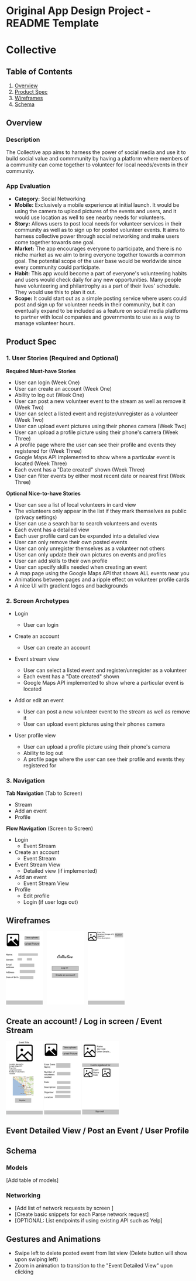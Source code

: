 Original App Design Project - README Template
===

# Collective

## Table of Contents
1. [Overview](#Overview)
1. [Product Spec](#Product-Spec)
1. [Wireframes](#Wireframes)
2. [Schema](#Schema)

## Overview
### Description
The Collective app aims to harness the power of social media and use it to build social value and commmunity by having a platform where members of a community can come together to volunteer for local needs/events in their community. 

### App Evaluation
- **Category:** Social Networking 
- **Mobile:** Exclusively a mobile experience at initial launch. It would be using the camera to upload pictures of the events and users, and it would use location as well to see nearby needs for volunteers.
- **Story:** Allows users to post local needs for volunteer services in their community as well as to sign up for posted volunteer events. It aims to harness collective power through social networking and make users come together towards one goal. 
- **Market:** The app encourages everyone to participate, and there is no niche market as we aim to bring everyone together towards a common goal. The potential scope of the user base would be worldwide since every community could participate. 
- **Habit:** This app would become a part of everyone's volunteering habits and users would check daily for any new opportunities. Many people have volunteering and philantrophy as a part of their lives' schedule. They would use this to plan it out.
- **Scope:** It could start out as a simple posting service where users could post and sign up for volunteer needs in their community, but it can eventually expand to be included as a feature on social media platforms to partner with local companies and governments to use as a way to manage volunteer hours. 

## Product Spec

### 1. User Stories (Required and Optional)

**Required Must-have Stories**

* User can login (Week One)
* User can create an account (Week One)
* Ability to log out (Week One)
* User can post a new volunteer event to the stream as well as remove it (Week Two)
* User can select a listed event and register/unregister as a volunteer (Week Two)
* User can upload event pictures using their phones camera (Week Two)
* User can upload a profile picture using their phone's camera (Week Three)
* A profile page where the user can see their profile and events they registered for (Week Three)
* Google Maps API implemented to show where a particular event is located (Week Three)
* Each event has a "Date created" shown (Week Three)
* User can filter events by either most recent date or nearest first (Week Three)

**Optional Nice-to-have Stories**

* User can see a list of local volunteers in card view
* The volunteers only appear in the list if they mark themselves as public (privacy settings)
* User can use a search bar to search volunteers and events
* Each event has a detailed view
* Each user profile card can be expanded into a detailed view
* User can only remove their own posted events
* User can only unregister themselves as a volunteer not others
* User can only update their own pictures on events and profiles
* User can add skills to their own profile
* User can specify skills needed when creating an event
* A map page using the Google Maps API that shows ALL events near you
* Animations between pages and a ripple effect on volunteer profile cards
* A nice UI with gradient logos and backgrounds

### 2. Screen Archetypes

* Login
   * User can login
* Create an account
   * User can create an account

* Event stream view
   * User can select a listed event and register/unregister as a volunteer
   * Each event has a "Date created" shown
   * Google Maps API implemented to show where a particular event is located

* Add or edit an event
  * User can post a new volunteer event to the stream as well as remove it
  * User can upload event pictures using their phones camera

* User profile view
  * User can upload a profile picture using their phone's camera
  * Ability to log out
  * A profile page where the user can see their profile and events they registered for
   

### 3. Navigation

**Tab Navigation** (Tab to Screen)

* Stream
* Add an event
* Profile

**Flow Navigation** (Screen to Screen)

* Login
   * Event Stream
* Create an account
   * Event Stream
* Event Stream View
   * Detailed view (if implemented)
* Add an event
   * Event Stream View
* Profile
   * Edit profile
   * Login (if user logs out)
  

## Wireframes
<img src="/Collective-1.png" width = "100" height = "200"> &nbsp; <img src="/Collective-2.png" width = "100" height = "200"> &nbsp; <img src="/Collective-3.png" width = "100" height = "200"> 
## Create an account! / Log in screen / Event Stream
<img src="/Collective-4n.png" width = "100" height = "200"> <img src="/Collective-5.png" width = "100" height = "200"> <img src="/Collective-6.png" width = "100" height = "200">
## Event Detailed View / Post an Event / User Profile
 
## Schema 
### Models
[Add table of models]
### Networking
- [Add list of network requests by screen ]
- [Create basic snippets for each Parse network request]
- [OPTIONAL: List endpoints if using existing API such as Yelp]

## Gestures and Animations
- Swipe left to delete posted event from list view (Delete button will show upon swiping left)
- Zoom in animation to transition to the "Event Detailed View" upon clicking
